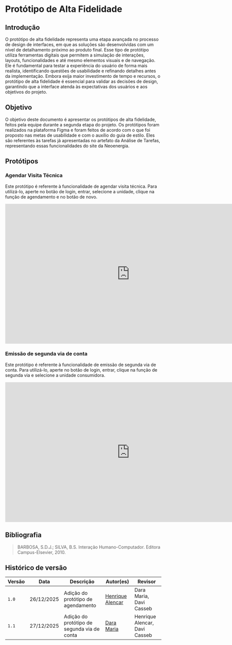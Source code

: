 # **Protótipo de Alta Fidelidade**

## **Introdução**

O protótipo de alta fidelidade representa uma etapa avançada no processo de design de interfaces, em que as soluções são desenvolvidas com um nível de detalhamento próximo ao produto final. Esse tipo de protótipo utiliza ferramentas digitais que permitem a simulação de interações, layouts, funcionalidades e até mesmo elementos visuais e de navegação. Ele é fundamental para testar a experiência do usuário de forma mais realista, identificando questões de usabilidade e refinando detalhes antes da implementação. Embora exija maior investimento de tempo e recursos, o protótipo de alta fidelidade é essencial para validar as decisões de design, garantindo que a interface atenda às expectativas dos usuários e aos objetivos do projeto.

## **Objetivo**

O objetivo deste documento é apresentar os protótipos de alta fidelidade, feitos pela equipe durante a segunda etapa do projeto. Os protótipos foram realizados na plataforma Figma e foram feitos de acordo com o que foi proposto nas metas de usabilidade e com o auxílio do guia de estilo. Eles são referentes às tarefas já apresentadas no artefato da Análise de Tarefas, representando essas funcionalidades do site da Neoenergia.

## **Protótipos**

### **Agendar Visita Técnica**

Este protótipo é referente à funcionalidade de agendar visita técnica. Para utilizá-lo, aperte no botão de login, entrar, selecione a unidade, clique na função de agendamento e no botão de novo.

<center>

<iframe style="border: 1px solid rgba(0, 0, 0, 0.1);" width="800" height="450" src="https://embed.figma.com/proto/xoGxsTiFGmnWi6GSX2n9Oc/Agendar-Visita-T%C3%A9cnica?page-id=0%3A1&node-id=1-2&starting-point-node-id=1%3A2&embed-host=share" allowfullscreen></iframe>

</center>

### **Emissão de segunda via de conta**

Este protótipo é referente à funcionalidade de emissão de segunda via de conta. Para utilizá-lo, aperte no botão de login, entrar, clique na função de segunda via e selecione a unidade consumidora.

<center>

<iframe style="border: 1px solid rgba(0, 0, 0, 0.1);" width="800" height="450" src="https://embed.figma.com/design/Q87BDIucj0JbzAnDOXTw6M/neoenergia?node-id=0-1&embed-host=share" allowfullscreen></iframe>

</center>

## **Bibliografia**
> BARBOSA, S.D.J.; SILVA, B.S. Interação Humano-Computador. Editora Campus-Elsevier, 2010.

## **Histórico de versão**

| Versão | Data       | Descrição                                  | Autor(es)                                       | Revisor                 |
| ------ | ---------- | ------------------------------------------ | ----------------------------------------------- | ----------------------- |
| `1.0`  | 26/12/2025 | Adição do protótipo de agendamento         | [Henrique Alencar](https://github.com/henryqma) | Dara Maria, Davi Casseb |
| `1.1`  | 27/12/2025 | Adição do protótipo de segunda via de conta         | [Dara Maria](https://github.com/daramariabs) | Henrique Alencar, Davi Casseb |
